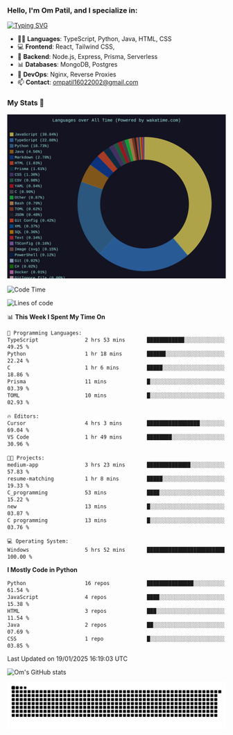 <h3>Hello, I'm Om Patil, and I specialize in:</h3>

[![Typing SVG](https://readme-typing-svg.demolab.com?font=Fira+Code&pause=1000&color=00F7F6&width=435&lines=Full+Stack+Developer;Node.js+Backend+Developer;React+Frontend+Developer)](https://git.io/typing-svg)

<ul>
  <li>👨‍💻 <strong>Languages</strong>: TypeScript, Python, Java, HTML, CSS</li>
  <li>💻 <strong>Frontend</strong>: React, Tailwind CSS,  </li>
  <li>🦄 <strong>Backend</strong>: Node.js, Express, Prisma, Serverless </li>
  <li>📊 <strong>Databases</strong>: MongoDB, Postgres</li>
  <li>🚀 <strong>DevOps</strong>: Nginx, Reverse Proxies</li>
  <li>📫 <strong>Contact</strong>: <a href="mailto:ompatil16022002@gmail.com">ompatil16022002@gmail.com</a></li>
</ul>


<h3>My Stats 💯</h3>

<img src="wakatime-stats.svg" alt="Wakatime Stats" width="600"/>

<!--  [![Top Langs](https://github-readme-stats.vercel.app/api/top-langs/?username=9OmP&layout=compact&theme=radical)](https://github.com/anuraghazra/github-readme-stats) -->

<!--START_SECTION:waka-->
![Code Time](http://img.shields.io/badge/Code%20Time-124%20hrs%2013%20mins-blue)

![Lines of code](https://img.shields.io/badge/From%20Hello%20World%20I%27ve%20Written-1.5%20million%20lines%20of%20code-blue)

📊 **This Week I Spent My Time On** 

```text
💬 Programming Languages: 
TypeScript               2 hrs 53 mins       ████████████░░░░░░░░░░░░░   49.25 % 
Python                   1 hr 18 mins        ██████░░░░░░░░░░░░░░░░░░░   22.24 % 
C                        1 hr 6 mins         █████░░░░░░░░░░░░░░░░░░░░   18.86 % 
Prisma                   11 mins             █░░░░░░░░░░░░░░░░░░░░░░░░   03.39 % 
TOML                     10 mins             █░░░░░░░░░░░░░░░░░░░░░░░░   02.93 % 

🔥 Editors: 
Cursor                   4 hrs 3 mins        █████████████████░░░░░░░░   69.04 % 
VS Code                  1 hr 49 mins        ████████░░░░░░░░░░░░░░░░░   30.96 % 

🐱‍💻 Projects: 
medium-app               3 hrs 23 mins       ██████████████░░░░░░░░░░░   57.83 % 
resume-matching          1 hr 8 mins         █████░░░░░░░░░░░░░░░░░░░░   19.33 % 
C_programming            53 mins             ████░░░░░░░░░░░░░░░░░░░░░   15.22 % 
new                      13 mins             █░░░░░░░░░░░░░░░░░░░░░░░░   03.87 % 
C programming            13 mins             █░░░░░░░░░░░░░░░░░░░░░░░░   03.76 % 

💻 Operating System: 
Windows                  5 hrs 52 mins       █████████████████████████   100.00 % 
```

**I Mostly Code in Python** 

```text
Python                   16 repos            ███████████████░░░░░░░░░░   61.54 % 
JavaScript               4 repos             ████░░░░░░░░░░░░░░░░░░░░░   15.38 % 
HTML                     3 repos             ███░░░░░░░░░░░░░░░░░░░░░░   11.54 % 
Java                     2 repos             ██░░░░░░░░░░░░░░░░░░░░░░░   07.69 % 
CSS                      1 repo              █░░░░░░░░░░░░░░░░░░░░░░░░   03.85 % 
```




 Last Updated on 19/01/2025 16:19:03 UTC
<!--END_SECTION:waka-->

![Om's GitHub stats](https://github-readme-stats.vercel.app/api?username=9OmP&show_icons=true&theme=radical)

![snake gif](https://github.com/9OmP/9OmP/blob/output/github-contribution-grid-snake-dark.svg)


